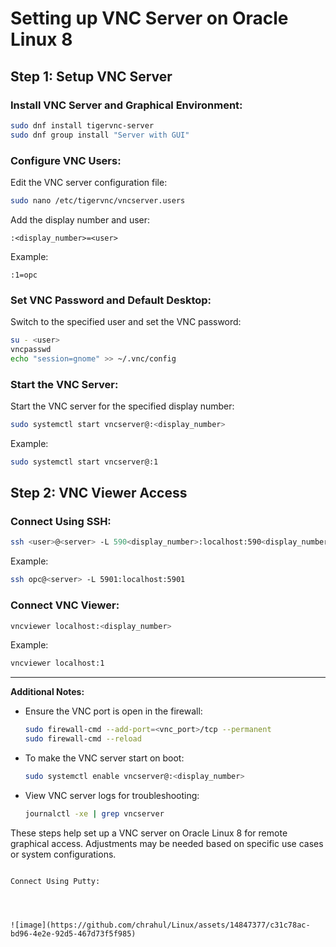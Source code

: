 

# Setting up VNC Server on Oracle Linux 8

## Step 1: Setup VNC Server

### Install VNC Server and Graphical Environment:

```bash
sudo dnf install tigervnc-server
sudo dnf group install "Server with GUI"
```

### Configure VNC Users:

Edit the VNC server configuration file:

```bash
sudo nano /etc/tigervnc/vncserver.users
```

Add the display number and user:

```plaintext
:<display_number>=<user>
```

Example:

```plaintext
:1=opc
```

### Set VNC Password and Default Desktop:

Switch to the specified user and set the VNC password:

```bash
su - <user>
vncpasswd
echo "session=gnome" >> ~/.vnc/config
```

### Start the VNC Server:

Start the VNC server for the specified display number:

```bash
sudo systemctl start vncserver@:<display_number>
```

Example:

```bash
sudo systemctl start vncserver@:1
```

## Step 2: VNC Viewer Access

### Connect Using SSH:

```bash
ssh <user>@<server> -L 590<display_number>:localhost:590<display_number>
```

Example:

```bash
ssh opc@<server> -L 5901:localhost:5901
```

### Connect VNC Viewer:

```bash
vncviewer localhost:<display_number>
```

Example:

```bash
vncviewer localhost:1
```

---

**Additional Notes:**

- Ensure the VNC port is open in the firewall:

  ```bash
  sudo firewall-cmd --add-port=<vnc_port>/tcp --permanent
  sudo firewall-cmd --reload
  ```

- To make the VNC server start on boot:

  ```bash
  sudo systemctl enable vncserver@:<display_number>
  ```

- View VNC server logs for troubleshooting:

  ```bash
  journalctl -xe | grep vncserver
  ```

These steps help set up a VNC server on Oracle Linux 8 for remote graphical access. Adjustments may be needed based on specific use cases or system configurations.
```

Connect Using Putty:




![image](https://github.com/chrahul/Linux/assets/14847377/c31c78ac-bd96-4e2e-92d5-467d73f5f985)
